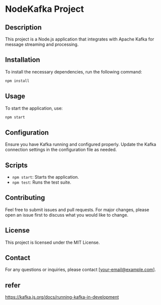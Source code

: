 # NodeKafka Project

## Description
This project is a Node.js application that integrates with Apache Kafka for message streaming and processing.

## Installation
To install the necessary dependencies, run the following command:
```bash
npm install
```

## Usage
To start the application, use:
```bash
npm start
```

## Configuration
Ensure you have Kafka running and configured properly. Update the Kafka connection settings in the configuration file as needed.

## Scripts
- `npm start`: Starts the application.
- `npm test`: Runs the test suite.

## Contributing
Feel free to submit issues and pull requests. For major changes, please open an issue first to discuss what you would like to change.

## License
This project is licensed under the MIT License.

## Contact
For any questions or inquiries, please contact [your-email@example.com].


## refer 
https://kafka.js.org/docs/running-kafka-in-development